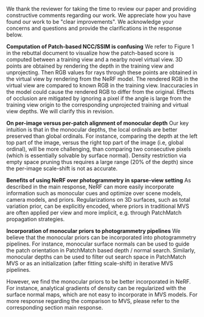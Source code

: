 We thank the reviewer for taking the time to review our paper and providing constructive comments regarding our work.  We appreciate how you have found our work to be "clear improvements". 
We acknowledge your concerns and questions and provide the clarifications in the response below.

**Computation of Patch-based NCC/SSIM is confusing**
We refer to Figure 1 in the rebuttal document to visualize how the patch-based score is computed between a training view and a nearby novel virtual view. 3D points are obtained by rendering the depth in the training view and unprojecting.  Then RGB values for rays through these points are obtained in the virtual view by rendering from the NeRF model.  The rendered RGB in the virtual view are compared to known RGB in the training view. Inaccuracies in the model could cause the rendered RGB to differ from the original.  Effects of occlusion are mitigated by ignoring a pixel if the angle is large from the training view origin to the corresponding unprojected training and virtual view depths. We will clarify this in revision.


**On per-image versus per-patch alignment of monocular depth**
Our key intuition is that in the monocular depths, the local ordinals are better preserved than global ordinals. 
For instance, comparing the depth at the left top part of the image, versus the right top part of the image (i.e, global ordinal), will be more challenging, than comparing two consecutive pixels (which is essentially solvable by surface normal). 
Density restriction via empty space pruning thus requires a large range (20% of the depth) since the per-image scale-shift is not as accurate. 


**Benefits of using NeRF over photogrammetry in sparse-view setting**
As described in the main response, NeRF can more easily incorporate information such as monocular cues and optimize over scene models, camera models, and priors. Regularizations on 3D surfaces, such as total variation prior, can be explicitly encoded, where priors in traditional MVS are often applied per view and more implicit, e.g. through PatchMatch propagation strategies.


**Incorporation of monocular priors to photogrammetry pipelines**
We believe that the monocular priors can be incorporated into photogrammetry pipelines. For instance, monocular surface normals can be used to guide the patch orientation in PatchMatch based depth / normal search. Similarly, monocular depths can be used to filter out search space in PatchMatch MVS or as an initialization (after fitting scale-shift) in iterative MVS pipelines. 

However, we find the monocular priors to be better incorporated in NeRF. For instance, analytical gradients of density can be regularized with the surface normal maps, which are not easy to incorporate in MVS models. For more response regarding the comparison to MVS, please refer to the corresponding section main response.


